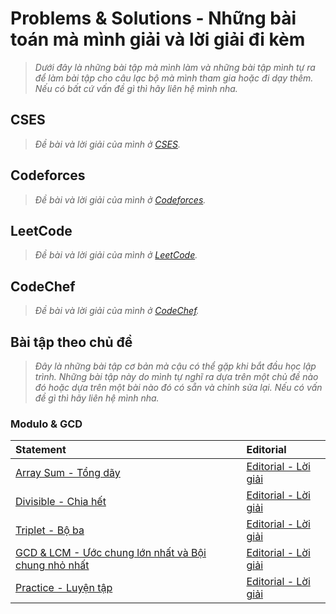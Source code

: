 
# Problems & Solutions - Những bài toán mà mình giải và lời giải đi kèm

> *Dưới đây là những bài tập mà mình làm và những bài tập mình tự ra để làm bài tập cho câu lạc bộ mà mình tham gia hoặc đi dạy thêm. Nếu có bất cứ vấn đề gì thì hãy liên hệ mình nha.*

## CSES

> *Đề bài và lời giải của mình ở [CSES](https://cses.fi/problemset/list/).*

## Codeforces

> *Đề bài và lời giải của mình ở [Codeforces](https://codeforces.com/).*

## LeetCode

> *Đề bài và lời giải của mình ở [LeetCode](https://leetcode.com/).*

## CodeChef

> *Đề bài và lời giải của mình ở [CodeChef](https://www.codechef.com/).*

## Bài tập theo chủ đề

> *Đây là những bài tập cơ bản mà cậu có thể gặp khi bắt đầu học lập trình. Những bài tập này do mình tự nghĩ ra dựa trên một chủ đề nào đó hoặc dựa trên một bài nào đó có sẵn và chỉnh sửa lại. Nếu có vấn đề gì thì hãy liên hệ mình nha.*

### Modulo & GCD

| Statement | Editorial |
| :---      | :---      |
| [Array Sum - Tổng dãy](/Posts/Problems-And-Solutions/Categories/Modulo-GCD/Array-Sum/Statement.md) | [Editorial - Lời giải](/Posts/Problems-And-Solutions/Categories/Modulo-GCD/Array-Sum/Editorial.md) |
| [Divisible - Chia hết](/Posts/Problems-And-Solutions/Categories/Modulo-GCD/Divisible/Statement.md) | [Editorial - Lời giải](/Posts/Problems-And-Solutions/Categories/Modulo-GCD/Divisible/Editorial.md) |
| [Triplet - Bộ ba](/Posts/Problems-And-Solutions/Categories/Modulo-GCD/Triplet/Statement.md) | [Editorial - Lời giải](/Posts/Problems-And-Solutions/Categories/Modulo-GCD/Triplet/Editorial.md) |
| [GCD & LCM - Ước chung lớn nhất và Bội chung nhỏ nhất](/Posts/Problems-And-Solutions/Categories/Modulo-GCD/GCD-LCM/Statement.md) | [Editorial - Lời giải](/Posts/Problems-And-Solutions/Categories/Modulo-GCD/GCD-LCM/Editorial.md) |
| [Practice - Luyện tập](/Posts/Problems-And-Solutions/Categories/Modulo-GCD/Practice/Statement.md) | [Editorial - Lời giải](/Posts/Problems-And-Solutions/Categories/Modulo-GCD/Practice/Editorial.md) |
